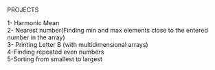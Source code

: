 PROJECTS  

1- Harmonic Mean  
2- Nearest number(Finding min and max elements close to the entered number in the array)   
3- Printing Letter B (with multidimensional arrays)  
4-Finding repeated even numbers  
5-Sorting from smallest to largest
